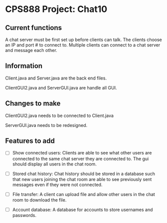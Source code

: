 # CPS888 Project: Chat10

## Current functions

A chat server must be first set up before clients can talk. The clients choose an IP and port # to connect to. Multiple clients can connect to a chat server and message each other.

## Information

Client.java and Server.java are the back end files.

ClientGUI2.java and ServerGUI.java are handle all GUI.

## Changes to make

ClientGUI2.java needs to be connected to Client.java

ServerGUI.java needs to be redesigned.

## Features to add

- [ ] Show connected users: Clients are able to see what other users are connected to the same chat server they are connected to. The gui should display all users in the chat room.

- [ ] Stored chat history: Chat history should be stored in a database such that new users joining the chat room are able to see previously sent messages even if they were not connected.

- [ ] File transfer: A client can upload file and allow other users in the chat room to download the file.

- [ ] Account database: A database for accounts to store usernames and passwords.
